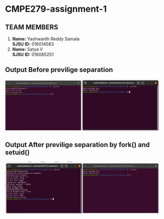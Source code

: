 # CMPE279-assignment-1

## TEAM MEMBERS

1. **Name:** Yashwanth Reddy Samala <br /> **SJSU ID:** 016014583
2. **Name:** Satya V <br /> **SJSU ID:** 016085251
    
## **Output Before previlige separation**

![alt text](https://github.com/YashReddyS/CMPE279-assignment-1/blob/master/Output%20Screenshots/Output%20Screenshots%20(2).png)

## **Output After previlige separation by fork() and setuid()**

![alt text](https://github.com/YashReddyS/CMPE279-assignment-1/blob/master/Output%20Screenshots/Output%20Screenshots%20(3).png)
